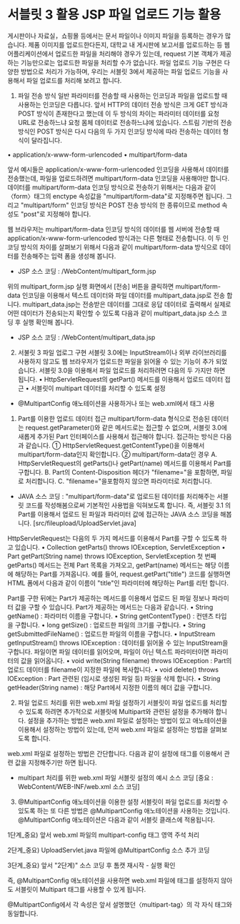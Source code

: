 # 서블릿 3 활용 JSP 파일 업로드 기능 활용

게시판이나 자료실，쇼핑몰 등에서는 문서 파일이나 이미지 파일을 등록하는 경우가
많습니다. 제품 이미지를 업로드한다든지, 대학교 내 게시판에 보고서를 업로드하는 등
웹 어플리케이션에서 업로드한 파일을 처리해야 경우가 있는데,
request 기본 객체가 제공하는 기능만으로는 업로드한 파일을 처리할 수가 없습니다.
파일 업로드 기능 구현은 다양한 방법으로 처리가 가능하며,
우리는 서블릿 3에서 제공하는 파일 업로드 기능을 사용해서
파일 업로드를 처리해 보려고 합니다.

1. 파일 전송 방식
일반 파라미터를 전송할 때 사용하는 인코딩과 파일을 업로드할 때 사용하는 인코딩은
다릅니다. 앞서 HTTP의 데이터 전송 방식은 크게 GET 방식과 POST 방식이 존재한다고
했는데 이 두 방식의 차이는 파라미터 데이터를 요청 URL로 전송하느냐 요청 몸체
데이터로 전송하느냐에 있습니다. 스트림 기반의 전송 방식인 POST 방식은
다시 다음의 두 가지 인코딩 방식에 따라 전송하는 데이터 형식이 달라집니다.

• application/x-www-form-urlencoded
• multipart/form-data

앞서 예시들은 application/x-www-form-urlencoded 인코딩을 사용해서 데이터를 전송했는데,
파일을 업로드하려면 multipart/form-data 인코딩을 사용해야만 합니다.
데이터를 multipart/form-data 인코딩 방식으로 전송하기 위해서는 다음과 같이
〈form〉태그의 enctype 속성값을 "multipart/form-data"로 지정해주면 됩니다.
그리고 "multipart/form" 인코딩 방식은 POST 전송 방식의 한 종류이므로 method 속성도
"post"로 지정해야 합니다.

웹 브라우저는 multipart/form-data 인코딩 방식의 데이터를 웹 서버에 전송할 때
application/x-www-form-urlencoded 방식과는 다른 형태로 전송합니다. 이 두 인코딩 방식의
차이를 살펴보기 위해서 다음과 같이 multipart/form-data 방식으로 데이터를 전송해주는
입력 폼을 생성해 봅니다.

* JSP 소스 코딩 : /WebContent/multipart_form.jsp

위의 multipart_form.jsp 실행 화면에서 [전송] 버튼을 클릭하면
multipart/form-data 인코딩을 이용해서 텍스트 데이터와 파일 데이터를
multipart_data.jsp로 전송 합니다. multipart_data.jsp는 전송받은 데이터를
그대로 응답 데이터로 출력해서 실제로 어떤 데이터가 전송되는지 확인할 수 있도록
다음과 같이 multipart_data.jsp 소스 코딩 후 실행 확인해 봅니다.

* JSP 소스 코딩 : /WebContent/multipart_data.jsp

2. 서불릿 3 파일 업로그 구현
서블릿 3.0에는 InputStream이나 외부 라이브러리를 사용하지 않고도
웹 브라우저가 업로드한 파일을 읽어올 수 있는 기능이 추가 되었습니다.
서블릿 3.0을 이용해서 파일 업로드를 처리하려면 다음의 두 가지만 하면 됩니다.
• HttpServletRequest의 getPart() 메서드를 이용해서 업로드 데이터 접근
• 서블릿이 multipart 데이터를 처리할 수 있도록 설정
  - @MultipartConfig 애노테이션을 사용하거나 또는
     web.xml에서 <multipart-config>태그 사용

1) Part를 이용한 업로드 데이터 접근
multipart/form-data 형식으로 전송된 데이터는 request.getParameter()와 같은
메서드로는 접근할 수 없으며, 서블릿 3.0에 새롭게 추가된 Part 인터페이스를
사용해서 접근해야 합니다. 접근하는 방식은 다음과 같습니다.
   ① HttpServletRequest.getContentType()을 이용해서 multipart/form-data인지 확인합니다.
   ② multipart/form-data인 경우
      A. HttpServletRequest의 getParts()나 getPart(name) 메서드를 이용해서 Part를 구합니다.
      B. Part의 Content-Disposition 헤더가 "filename="을 포함하면, 파일로 처리합니다.
      C. "filename="을포함하지 않으면 파라미터로 처리합니다.

* JAVA 소스 코딩 : "multipart/form-data"로 업로드된 데이터를 처리해주는
                        서블릿 코드를 작성해봄으로써 기본적인 사용법을 익혀보도록 합니다.
                        즉, 서블릿 3.1 의 Part를 이용해서 업로드 된 파일과
                        파라미터 값에 접근하는 JAVA 소스 코딩을 해봅니다.
                        [src/fileupload/UploadServlet.java]

HttpServletRequest는 다음의 두 가지 메서드를 이용해서 Part를 구할 수 있도록 하고 있습니다.
• Collection<Part> getParts() throws IOException, ServletException
• Part getPart(String name) throws IOException, ServletException
첫 번째 getParts() 메서드는 전체 Part 목록을 가져오고, getPart(name) 메서드는
해당 이름에 해당하는 Part를 가져옵니다. 예를 들어, request.getPart("title") 코드를
실행하면 HTML 폼에서 다음과 같이 이름이 "title"인 파라미터에 해당하는 Part를 리턴 합니다.

Part를 구한 뒤에는 Part가 제공하는 메서드를 이용해서 업로드 된 파일 정보나
파라미터 값을 구할 수 있습니다. Part가 제공하는 메서드는 다음과 같습니다.
• String getName() : 파라미터 이름을 구합니다.
• String getContentType() : 컨덴츠 타입을 구합니다.
• long getSize() : 업로드한 파일의 크기를 구합니다.
• String getSubmittedFileName() : 업로드한 파일의 이름을 구합니다.
• InputStream getInputStream() throws IOException : 데이터를 읽어올 수 있는
  InputStream을 구합니다. 파일이면 파일 데이터를 읽어오며,
  파일이 아닌 텍스트 파라미터이면 파라미터의 값을 읽어옵니다.
• void write(String filename) throws IOException : Part의 업로드 데이터를 filename이 지정한 파일에 복사합니다.
• void delete() throws IOException : Part 관련된 (임시로 생성된 파일 등) 파일을 삭제 합니다.
• String getHeader(String name) : 해당 Part에서 지정한 이름의 헤더 값을 구합니다.

2) 파일 업로드 처리를 위한 web.xml 파일 설정하기
서블릿이 파일 업로드를 처리할 수 있도록 하려면 추가적으로 서블릿에 Multipart와
관련된 설정을 추가해야 합니다. 설정을 추가하는 방법은 web.xml 파일로 설정하는 방법이 있고
애노테이션을 이용해서 설정하는 방법이 있는데, 먼저 web.xml 파일로 설정하는 방법을 살펴보도록 합니다.

web.xml 파일로 설정하는 방법은 간단합니다. 다음과 같이 <servlet> 설정에
<multipart-config>태그를 이용해서 관련 값을 지정해주기만 하면 됩니다.

* multipart 처리를 위한 web.xml 파일 서블릿 설정의 예시 소스 코딩
  [중요 : WebContent/WEB-INF/web.xml 소스 코딩]

3) @MultipartConfig 애노테이션을 이용한 설정
서블릿이 파일 업로드를 처리할 수 있도록 하는 또 다른 방법은
@MultipartConfig 애노테이션을 사용하는 것입니다.
@MultipartConfig 애노테이션은 다음과 같이 서블릿 클래스에 적용됩니다.

1단계_중요) 앞서 web.xml 파일의 multipart-config 태그 영역 주석 처리

2단계_중요) UploadServlet.java 파일에 @MultipartConfig 소스 추가 코딩

3단계_중요) 앞서 "2단계)" 소스 코딩 후 톰캣 재시작 - 실행 확인

즉, @MultipartConfig 애노테이션을 사용하면 web.xml 파일에
<multipart-config> 태그를 설정하지 않아도 서블릿이 Multipart 태그를 사용할 수 있게 됩니다.

@MultipartConfig에서 각 속성은 앞서 설명했던〈multipart-tag〉의 각 자식 태그와
동일합니다.

